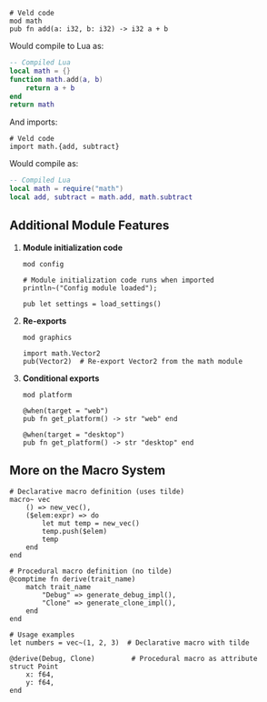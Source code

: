 ```veld
# Veld code
mod math
pub fn add(a: i32, b: i32) -> i32 a + b
```

Would compile to Lua as:

```lua
-- Compiled Lua
local math = {}
function math.add(a, b)
    return a + b
end
return math
```

And imports:

```veld
# Veld code
import math.{add, subtract}
```

Would compile as:

```lua
-- Compiled Lua
local math = require("math")
local add, subtract = math.add, math.subtract
```

## Additional Module Features

1. **Module initialization code**
   ```veld
   mod config

   # Module initialization code runs when imported
   println~("Config module loaded");

   pub let settings = load_settings()
   ```

2. **Re-exports**
   ```veld
   mod graphics

   import math.Vector2
   pub(Vector2)  # Re-export Vector2 from the math module
   ```

3. **Conditional exports**
   ```veld
   mod platform

   @when(target = "web")
   pub fn get_platform() -> str "web" end

   @when(target = "desktop")
   pub fn get_platform() -> str "desktop" end
   ```


## More on the Macro System

```veld
# Declarative macro definition (uses tilde)
macro~ vec
    () => new_vec(),
    ($elem:expr) => do
        let mut temp = new_vec()
        temp.push($elem)
        temp
    end
end

# Procedural macro definition (no tilde)
@comptime fn derive(trait_name)
    match trait_name
        "Debug" => generate_debug_impl(),
        "Clone" => generate_clone_impl(),
    end
end

# Usage examples
let numbers = vec~(1, 2, 3)  # Declarative macro with tilde

@derive(Debug, Clone)         # Procedural macro as attribute
struct Point
    x: f64,
    y: f64,
end
```
